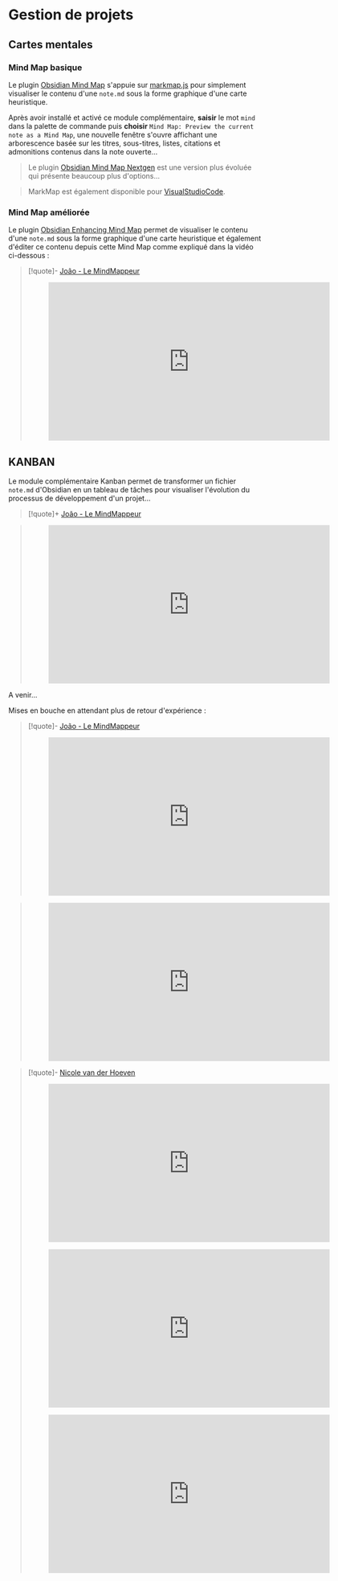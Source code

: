 # Gestion de projets


## Cartes mentales

### Mind Map basique

Le plugin [Obsidian Mind Map](obsidian://show-plugin?id=obsidian-mind-map) s'appuie sur  [markmap.js](https://markmap.js.org/) pour simplement visualiser le contenu d'une `note.md` sous la forme graphique d'une carte heuristique.

Après avoir installé et activé ce module complémentaire, **saisir** le mot `mind` dans la palette de commande  puis **choisir** `Mind Map: Preview the current note as a Mind Map`, une nouvelle fenêtre s'ouvre affichant une arborescence basée sur les titres, sous-titres, listes, citations et admonitions contenus dans la note ouverte...

> Le plugin [Obsidian Mind Map Nextgen](obsidian://show-plugin?id=obsidian-mindmap-nextgen) est une version plus évoluée qui présente beaucoup plus d'options...

> MarkMap est également disponible pour [VisualStudioCode](https://marketplace.visualstudio.com/items?itemName=gera2ld.markmap-vscode).

### Mind Map améliorée

Le plugin [Obsidian Enhancing Mind Map](obsidian://show-plugin?id=obsidian-enhancing-mindmap) permet de visualiser le contenu d'une `note.md` sous la forme graphique d'une carte heuristique et également d'éditer ce contenu depuis cette Mind Map comme expliqué dans la vidéo ci-dessous :

>[!quote]- [João - Le MindMappeur](https://www.youtube.com/c/LeMindMappeur)
><center><figure><iframe width="560" height="315" src="https://www.youtube-nocookie.com/embed/NIFeiwnQpGs" title="YouTube video player" frameborder="0" allow="accelerometer; autoplay; clipboard-write; encrypted-media; gyroscope; picture-in-picture" allowfullscreen></iframe></figure></center>
## KANBAN

<!--
[google.com/search?q=kanban&rlz=1C1CHBF_frFR845FR845&oq=kanban&aqs=chrome..69i57j0i433i512j0i512l3j69i60l3.3175j0j7&sourceid=chrome&ie=UTF-8](https://www.google.com/search?q=kanban&rlz=1C1CHBF_frFR845FR845&oq=kanban&aqs=chrome..69i57j0i433i512j0i512l3j69i60l3.3175j0j7&sourceid=chrome&ie=UTF-8)

[https://fr.wikipedia.org/wiki/Kanban_(développement)](https://fr.wikipedia.org/wiki/Kanban_(d%C3%A9veloppement))

[kanbanize.com/fr/ressources/debuter-avec/methode-kanban](https://kanbanize.com/fr/ressources/debuter-avec/methode-kanban)

https://www.atlassian.com/fr/agile/kanban

[cadremploi.fr/editorial/conseils/conseils-carriere/detail/article/jose-pas-demander-mais-c-est-quoi-la-methode-kanban.html](https://www.cadremploi.fr/editorial/conseils/conseils-carriere/detail/article/jose-pas-demander-mais-c-est-quoi-la-methode-kanban.html)

https://www.merci-app.com/article/kanban

https://www.amalo-recrutement.fr/blog/kanban/

https://organisologie.com/comment-sorganiser/comment-atteindre-ses-objectifs/plan-action/methode-kanban-toyota-contenu/
-->

Le module complémentaire Kanban permet de transformer un fichier `note.md` d'Obsidian en un tableau de tâches pour visualiser l'évolution du processus de développement d'un projet...

>[!quote]+ [João - Le MindMappeur](https://www.youtube.com/c/LeMindMappeur)

><center><figure><iframe width="560" height="315" src="https://www.youtube.com/embed/PSo2XkKHpWo" title="YouTube video player" frameborder="0" allow="accelerometer; autoplay; clipboard-write; encrypted-media; gyroscope; picture-in-picture" allowfullscreen></iframe></figure></center>

A venir...

Mises en bouche en attendant plus de retour d'expérience :

>[!quote]- [João - Le MindMappeur](https://www.youtube.com/c/LeMindMappeur)
><center><figure><iframe width="560" height="315" src="https://www.youtube-nocookie.com/embed/LPxyEJeVsPg" title="YouTube video player" frameborder="0" allow="accelerometer; autoplay; clipboard-write; encrypted-media; gyroscope; picture-in-picture" allowfullscreen></iframe></figure></center>

><center><figure><iframe width="560" height="315" src="https://www.youtube-nocookie.com/embed/-Fd1y0Is4wc" title="YouTube video player" frameborder="0" allow="accelerometer; autoplay; clipboard-write; encrypted-media; gyroscope; picture-in-picture" allowfullscreen></iframe></figure></center>


>[!quote]- [Nicole van der Hoeven](https://www.youtube.com/c/NicolevanderHoeven)
><center><figure><iframe width="560" height="315" src="https://www.youtube-nocookie.com/embed/ccN5vJzXwvo" title="YouTube video player" frameborder="0" allow="accelerometer; autoplay; clipboard-write; encrypted-media; gyroscope; picture-in-picture" allowfullscreen></iframe></figure></center>
><center><figure><iframe width="560" height="315" src="https://www.youtube-nocookie.com/embed/ODhHTngIMJE" title="YouTube video player" frameborder="0" allow="accelerometer; autoplay; clipboard-write; encrypted-media; gyroscope; picture-in-picture" allowfullscreen></iframe></figure></center>
><center><figure><iframe width="560" height="315" src="https://www.youtube-nocookie.com/embed/T2Aeaq4sk7M" title="YouTube video player" frameborder="0" allow="accelerometer; autoplay; clipboard-write; encrypted-media; gyroscope; picture-in-picture" allowfullscreen></iframe></figure></center>

